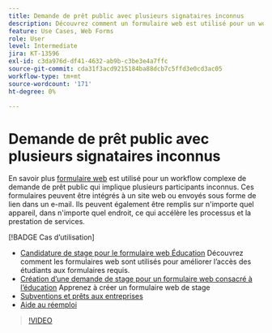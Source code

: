 ```yaml
---
title: Demande de prêt public avec plusieurs signataires inconnus
description: Découvrez comment un formulaire web est utilisé pour un workflow complexe de demande de prêt public impliquant plusieurs participants inconnus.
feature: Use Cases, Web Forms
role: User
level: Intermediate
jira: KT-13596
exl-id: c3da976d-df41-4632-ab9b-c3be3e4a7ffc
source-git-commit: cda31f3acd9215184ba88dcb7c5ffd3e0cd3ac05
workflow-type: tm+mt
source-wordcount: '171'
ht-degree: 0%

---
```


# Demande de prêt public avec plusieurs signataires inconnus

En savoir plus [formulaire web](../sign-advanced-users/webform.md) est utilisé pour un workflow complexe de demande de prêt public qui implique plusieurs participants inconnus. Ces formulaires peuvent être intégrés à un site web ou envoyés sous forme de lien dans un e-mail. Ils peuvent également être remplis sur n&#39;importe quel appareil, dans n&#39;importe quel endroit, ce qui accélère les processus et la prestation de services.

[!BADGE Cas d’utilisation]

* [Candidature de stage pour le formulaire web Éducation](https://experienceleague.adobe.com/docs/document-cloud-learn/sign-learning-hub/expand/recipes/edu/usecase-edu-intern.html?lang=en)
Découvrez comment les formulaires web sont utilisés pour améliorer l’accès des étudiants aux formulaires requis.
* [Création d’une demande de stage pour un formulaire web consacré à l’éducation](https://experienceleague.adobe.com/docs/document-cloud-learn/sign-learning-hub/expand/recipes/edu/usecase-edu-intern-create.html?lang=en)
Apprenez à créer un formulaire web de stage
* [Subventions et prêts aux entreprises](https://experienceleague.adobe.com/docs/document-cloud-learn/sign-learning-hub/expand/recipes/gov/usecasegovgrants.html?lang=en)
* [Aide au réemploi](https://experienceleague.adobe.com/docs/document-cloud-learn/sign-learning-hub/expand/recipes/gov/usecasegovreemployment.html?lang=en)

>[!VIDEO](https://video.tv.adobe.com/v/3421619?quality=12&learn=on&hidetitle=true)
